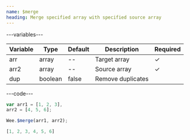 ```yaml
---
name: $merge
heading: Merge specified array with specified source array
---
```


---variables---

| Variable | Type    | Default | Description       | Required |
| -------- | ------- | ------- | ----------------- | -------- |
| arr      | array   | --      | Target array      | &#10003; |
| arr2     | array   | --      | Source array      | &#10003; |
| dup      | boolean | false   | Remove duplicates |          |

---code---

```javascript
var arr1 = [1, 2, 3],
arr2 = [4, 5, 6];

Wee.$merge(arr1, arr2);
```

```javascript
[1, 2, 3, 4, 5, 6]
```